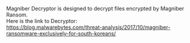 Magniber Decryptor is designed to decrypt files encrypted by Magniber Ransom.\
Here is the link to Decryptor:\
https://blog.malwarebytes.com/threat-analysis/2017/10/magniber-ransomware-exclusively-for-south-koreans/
